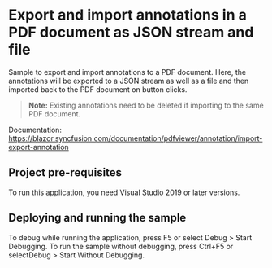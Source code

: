 # Export and import annotations in a PDF document as JSON stream and file
Sample to export and import annotations to a PDF document. Here, the annotations will be exported to a JSON stream as well as a file and then imported back to the PDF document on button clicks.

> **Note:** Existing annotations need to be deleted if importing to the same PDF document.

Documentation: https://blazor.syncfusion.com/documentation/pdfviewer/annotation/import-export-annotation

## Project pre-requisites
To run this application, you need Visual Studio 2019 or later versions.

## Deploying and running the sample
To debug while running the application, press F5 or select Debug > Start Debugging. To run the sample without debugging, press Ctrl+F5 or selectDebug > Start Without Debugging.